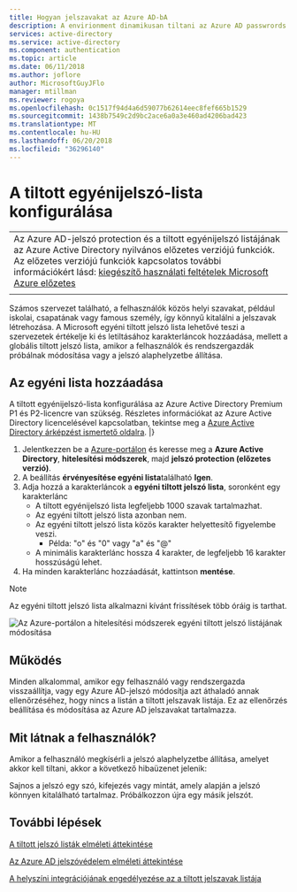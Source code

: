 ```yaml
---
title: Hogyan jelszavakat az Azure AD-bA
description: A envirionment dinamikusan tiltani az Azure AD passwrords a gyenge jelszavakat bA
services: active-directory
ms.service: active-directory
ms.component: authentication
ms.topic: article
ms.date: 06/11/2018
ms.author: joflore
author: MicrosoftGuyJFlo
manager: mtillman
ms.reviewer: rogoya
ms.openlocfilehash: 0c1517f94d4a6d59077b62614eec8fef665b1529
ms.sourcegitcommit: 1438b7549c2d9bc2ace6a0a3e460ad4206bad423
ms.translationtype: MT
ms.contentlocale: hu-HU
ms.lasthandoff: 06/20/2018
ms.locfileid: "36296140"
---
```

# <a name="configuring-the-custom-banned-password-list"></a>A tiltott egyénijelszó-lista konfigurálása

|     |
| --- |
| Az Azure AD-jelszó protection és a tiltott egyénijelszó listájának az Azure Active Directory nyilvános előzetes verziójú funkciók. Az előzetes verziójú funkciók kapcsolatos további információkért lásd: [kiegészítő használati feltételek Microsoft Azure előzetes](https://azure.microsoft.com/support/legal/preview-supplemental-terms/)|
|     |

Számos szervezet található, a felhasználók közös helyi szavakat, például iskolai, csapatának vagy famous személy, így könnyű kitalálni a jelszavak létrehozása. A Microsoft egyéni tiltott jelszó lista lehetővé teszi a szervezetek értékelje ki és letiltásához karakterláncok hozzáadása, mellett a globális tiltott jelszó lista, amikor a felhasználók és rendszergazdák próbálnak módosítása vagy a jelszó alaphelyzetbe állítása.

## <a name="add-to-the-custom-list"></a>Az egyéni lista hozzáadása

A tiltott egyénijelszó-lista konfigurálása az Azure Active Directory Premium P1 és P2-licencre van szükség. Részletes információkat az Azure Active Directory licencelésével kapcsolatban, tekintse meg a [Azure Active Directory árképzést ismertető oldalra](https://azure.microsoft.com/pricing/details/active-directory/). |}

1. Jelentkezzen be a [Azure-portálon](https://portal.azure.com) és keresse meg a **Azure Active Directory**, **hitelesítési módszerek**, majd **jelszó protection (előzetes verzió)**.
1. A beállítás **érvényesítése egyéni lista**található **Igen**.
1. Adja hozzá a karakterláncok a **egyéni tiltott jelszó lista**, soronként egy karakterlánc
   * A tiltott egyénijelszó lista legfeljebb 1000 szavak tartalmazhat.
   * Az egyéni tiltott jelszó lista azonban nem.
   * Az egyéni tiltott jelszó lista közös karakter helyettesítő figyelembe veszi.
      * Példa: "o" és "0" vagy "a" és "@"
   * A minimális karakterlánc hossza 4 karakter, de legfeljebb 16 karakter hosszúságú lehet.
1. Ha minden karakterlánc hozzáadását, kattintson **mentése**.

> [!NOTE]
> Az egyéni tiltott jelszó lista alkalmazni kívánt frissítések több óráig is tarthat.

![Az Azure-portálon a hitelesítési módszerek egyéni tiltott jelszó listájának módosítása](./media/howto-password-ban-bad/authentication-methods-password-protection.png)

## <a name="how-it-works"></a>Működés

Minden alkalommal, amikor egy felhasználó vagy rendszergazda visszaállítja, vagy egy Azure AD-jelszó módosítja azt áthaladó annak ellenőrzéséhez, hogy nincs a listán a tiltott jelszavak listája. Ez az ellenőrzés beállítása és módosítása az Azure AD jelszavakat tartalmazza.

## <a name="what-do-users-see"></a>Mit látnak a felhasználók?

Amikor a felhasználó megkísérli a jelszó alaphelyzetbe állítása, amelyet akkor kell tiltani, akkor a következő hibaüzenet jelenik:

Sajnos a jelszó egy szó, kifejezés vagy mintát, amely alapján a jelszó könnyen kitalálható tartalmaz. Próbálkozzon újra egy másik jelszót.

## <a name="next-steps"></a>További lépések

[A tiltott jelszó listák elméleti áttekintése](concept-password-ban-bad.md)

[Az Azure AD jelszóvédelem elméleti áttekintése](concept-password-ban-bad-on-premises.md)

[A helyszíni integrációjának engedélyezése az a tiltott jelszavak listája](howto-password-ban-bad-on-premises.md)
